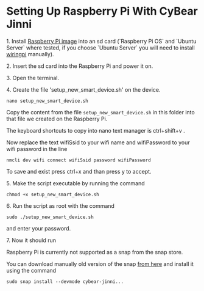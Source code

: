 # Setting Up Raspberry Pi With CyBear Jinni

<p>1. Install <a href="https://www.raspberrypi.org/downloads">Raspberry Pi image</a> into an sd card (`Raspberry Pi OS` and `Ubuntu Server` where tested, if you choose `Ubuntu Server` you will need to install <a href="https://github.com/WiringPi/WiringPi">wiringpi</a> manually).</p>

<p>2. Insert the sd card into the Raspberry Pi and power it on.</p>

<p>3. Open the terminal.</p>

<p>4. Create the file 'setup_new_smart_device.sh' on the device.

`nano setup_new_smart_device.sh`

Copy the content from the file `setup_new_smart_device.sh` in this folder into that file we created on the Raspberry Pi.

The keyboard shortcuts to copy into nano text manager is ctrl+shift+v .

Now replace the text wifiSsid to your wifi name and wifiPassword to your wifi password in the line

`nmcli dev wifi connect wifiSsid password wifiPassword`

To save and exist press ctrl+x  and than press y to accept.

<p>5. Make the script executable by running the command </p>

`chmod +x setup_new_smart_device.sh`

<p>6. Run the script as root with the command</p>

`sudo ./setup_new_smart_device.sh`

and enter your password.

<p>7. Now it should run</p>

<p>Raspberry Pi is currently not supported as a snap from the snap store.
  
You can download manually old version of the snap <a href="https://drive.google.com/drive/u/1/folders/1eLO8F8KlLK0wjQSqz8zXr_xigyk0xkoh">from here</a> and install  it using the command
  
`sudo snap install --devmode cybear-jinni...`
</p>

